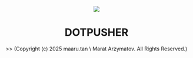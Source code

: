 <div align="center">
  <img src="https://github.com/user-attachments/assets/f340a733-1423-4095-84e9-99c6f8aa2f32" >
</div>

<div align="center">
  <h1>
    DOTPUSHER
  </h1>

  <p>
    >> (Copyright (c) 2025 maaru.tan \ Marat Arzymatov. All Rights Reserved.)
  </p>

</div>
